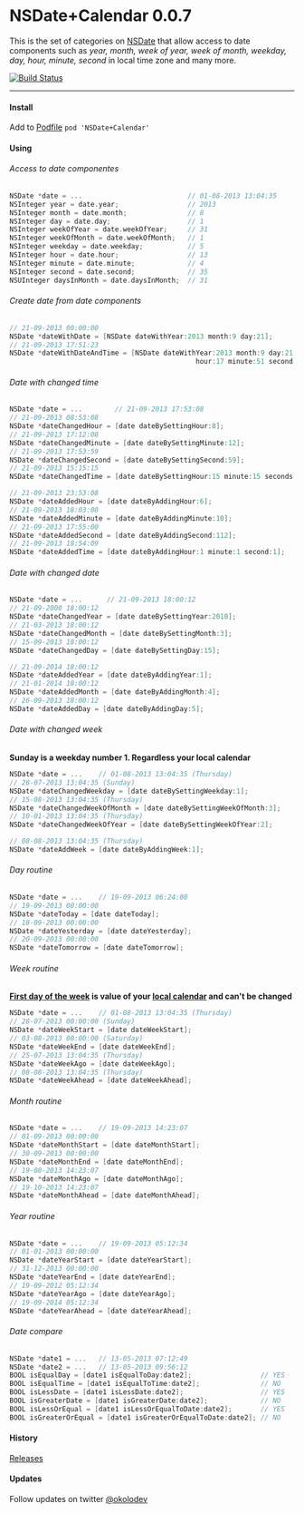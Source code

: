 NSDate+Calendar 0.0.7
===

This is the set of categories on [NSDate](https://developer.apple.com/library/mac/documentation/Cocoa/Reference/Foundation/Classes/NSDate_Class/Reference/Reference.html) that allow access to date components such as *year, month, week of year, week of month, weekday, day, hour, minute, second* in local time zone and many more.

[![Build Status](https://travis-ci.org/belkevich/nsdate-calendar.png?branch=master)](https://travis-ci.org/belkevich/nsdate-calendar)

---

#### Install
Add to [Podfile](http://cocoapods.org/) `pod 'NSDate+Calendar'`

#### Using

###### Access to date componentes

```objective-c
NSDate *date = ...                          // 01-08-2013 13:04:35
NSInteger year = date.year;                 // 2013
NSInteger month = date.month;               // 8
NSInteger day = date.day;                   // 1
NSInteger weekOfYear = date.weekOfYear;     // 31
NSInteger weekOfMonth = date.weekOfMonth;   // 1
NSInteger weekday = date.weekday;           // 5
NSInteger hour = date.hour;                 // 13
NSInteger minute = date.minute;             // 4
NSInteger second = date.second;             // 35
NSUInteger daysInMonth = date.daysInMonth;  // 31
```

###### Create date from date components

```objective-c
// 21-09-2013 00:00:00
NSDate *dateWithDate = [NSDate dateWithYear:2013 month:9 day:21];
// 21-09-2013 17:51:23
NSDate *dateWithDateAndTime = [NSDate dateWithYear:2013 month:9 day:21
                                              hour:17 minute:51 second:23];
```

###### Date with changed time

```objective-c
NSDate *date = ...        // 21-09-2013 17:53:08
// 21-09-2013 08:53:08
NSDate *dateChangedHour = [date dateBySettingHour:8];
// 21-09-2013 17:12:08
NSDate *dateChangedMinute = [date dateBySettingMinute:12];
// 21-09-2013 17:53:59
NSDate *dateChangedSecond = [date dateBySettingSecond:59];
// 21-09-2013 15:15:15
NSDate *dateChangedTime = [date dateBySettingHour:15 minute:15 seconds:15];

// 21-09-2013 23:53:08
NSDate *dateAddedHour = [date dateByAddingHour:6];
// 21-09-2013 18:03:08
NSDate *dateAddedMinute = [date dateByAddingMinute:10];
// 21-09-2013 17:55:00
NSDate *dateAddedSecond = [date dateByAddingSecond:112];
// 21-09-2013 18:54:09
NSDate *dateAddedTime = [date dateByAddingHour:1 minute:1 second:1];
```

###### Date with changed date

```objective-c
NSDate *date = ...      // 21-09-2013 18:00:12
// 21-09-2000 18:00:12
NSDate *dateChangedYear = [date dateBySettingYear:2010];
// 21-03-2013 18:00:12
NSDate *dateChangedMonth = [date dateBySettingMonth:3];
// 15-09-2013 18:00:12
NSDate *dateChangedDay = [date dateBySettingDay:15];

// 21-09-2014 18:00:12
NSDate *dateAddedYear = [date dateByAddingYear:1];
// 21-01-2014 18:00:12
NSDate *dateAddedMonth = [date dateByAddingMonth:4];
// 26-09-2013 18:00:12
NSDate *dateAddedDay = [date dateByAddingDay:5];
```

###### Date with changed week

**Sunday is a weekday number 1. Regardless your local calendar**

```objective-c
NSDate *date = ...    // 01-08-2013 13:04:35 (Thursday)
// 28-07-2013 13:04:35 (Sunday)
NSDate *dateChangedWeekday = [date dateBySettingWeekday:1];
// 15-08-2013 13:04:35 (Thursday)
NSDate *dateChangedWeekOfMonth = [date dateBySettingWeekOfMonth:3];
// 10-01-2013 13:04:35 (Thursday)
NSDate *dateChangedWeekOfYear = [date dateBySettingWeekOfYear:2];

// 08-08-2013 13:04:35 (Thursday)
NSDate *dateAddWeek = [date dateByAddingWeek:1];
```

###### Day routine

```objective-c
NSDate *date = ...    // 19-09-2013 06:24:00
// 19-09-2013 00:00:00
NSDate *dateToday = [date dateToday];
// 18-09-2013 00:00:00
NSDate *dateYesterday = [date dateYesterday];
// 20-09-2013 00:00:00
NSDate *dateTomorrow = [date dateTomorrow];
```

###### Week routine

**[First day of the week](https://developer.apple.com/library/mac/documentation/cocoa/reference/foundation/classes/NSCalendar_Class/Reference/NSCalendar.html#//apple_ref/occ/instm/NSCalendar/firstWeekday) is value of your [local calendar](https://developer.apple.com/library/mac/documentation/cocoa/reference/foundation/classes/NSCalendar_Class/Reference/NSCalendar.html#//apple_ref/occ/clm/NSCalendar/currentCalendar) and can't be changed**

```objective-c
NSDate *date = ...    // 01-08-2013 13:04:35 (Thursday)
// 28-07-2013 00:00:00 (Sunday)
NSDate *dateWeekStart = [date dateWeekStart];
// 03-08-2013 00:00:00 (Saturday)
NSDate *dateWeekEnd = [date dateWeekEnd];
// 25-07-2013 13:04:35 (Thursday)
NSDate *dateWeekAgo = [date dateWeekAgo];
// 08-08-2013 13:04:35 (Thursday)
NSDate *dateWeekAhead = [date dateWeekAhead];
```

###### Month routine

```objective-c
NSDate *date = ...    // 19-09-2013 14:23:07
// 01-09-2013 00:00:00
NSDate *dateMonthStart = [date dateMonthStart];
// 30-09-2013 00:00:00
NSDate *dateMonthEnd = [date dateMonthEnd];
// 19-08-2013 14:23:07
NSDate *dateMonthAgo = [date dateMonthAgo];
// 19-10-2013 14:23:07
NSDate *dateMonthAhead = [date dateMonthAhead];
```

###### Year routine

```objective-c
NSDate *date = ...    // 19-09-2013 05:12:34
// 01-01-2013 00:00:00
NSDate *dateYearStart = [date dateYearStart];
// 31-12-2013 00:00:00
NSDate *dateYearEnd = [date dateYearEnd];
// 19-09-2012 05:12:34
NSDate *dateYearAgo = [date dateYearAgo];
// 19-09-2014 05:12:34
NSDate *dateYearAhead = [date dateYearAhead];
```

###### Date compare

```objective-c
NSDate *date1 = ...   // 13-05-2013 07:12:49
NSDate *date2 = ...   // 13-05-2013 09:56:12
BOOL isEqualDay = [date1 isEqualToDay:date2];                 // YES
BOOL isEqualTime = [date1 isEqualToTime:date2];               // NO
BOOL isLessDate = [date1 isLessDate:date2];                   // YES
BOOL isGreaterDate = [date1 isGreaterDate:date2];             // NO
BOOL isLessOrEqual = [date1 isLessOrEqualToDate:date2];       // YES
BOOL isGreaterOrEqual = [date1 isGreaterOrEqualToDate:date2]; // NO
```

#### History

[Releases](https://github.com/belkevich/nsdate-calendar/releases)

#### Updates

Follow updates on twitter [@okolodev](https://twitter.com/okolodev)
